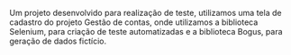 Um projeto desenvolvido para realização de teste, utilizamos uma tela de cadastro do projeto Gestão de contas, onde utilizamos a biblioteca Selenium, para criação de teste automatizadas e a biblioteca Bogus, para geração de dados fictício.